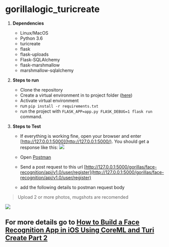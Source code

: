 # gorillalogic_turicreate

 1. **Dependencies**  
      - Linux/MacOS
      - Python 3.6  
      - turicreate
	- flask
	- flask-uploads  
  	- Flask-SQLAlchemy
  	- flask-marshmallow  
  	- marshmallow-sqlalchemy
       
  2. **Steps to run**
	  - Clone the repository
       - Create a virtual environment in to project folder ([here](http://docs.python-guide.org/en/latest/starting/install3/osx/#pipenv-virtual-environments))
       - Activate virtual environment  
      - run `pip install -r requirements.txt`
      - run the project with `FLASK_APP=app.py FLASK_DEBUG=1 flask run` command.
   3. **Steps to Test**
	   - If everything is working fine, open your browser and enter [http://127.0.0.1:5000](http://127.0.0.1:5000/). You should get a response like this:
	   ![](https://gorillalogic.com/wp-content/uploads/2018/10/2flask_not_found.png)

		- Open [Postman](https://www.postman.com/) 
		- Send a post request to this url
			 [http://127.0.0.1:5000/gorillas/face-recognition/api/v1.0/user/register](http://127.0.0.1:5000/gorillas/face-recognition/api/v1.0/user/register)
		- add the following details to postman request body 

> Upload 2 or more photos, mugshots are recomended

![](https://gorillalogic.com/wp-content/uploads/2018/10/4negative_result_register.png)

## For more details go to  [How to Build a Face Recognition App in iOS Using CoreML and Turi Create Part 2](https://gorillalogic.com/blog/how-to-build-a-face-recognition-app-in-ios-using-coreml-and-turi-create-part-2/?fbclid=IwAR0-kp79dcB9zQZLMscIYTX22uzKJrhbAWTcnk0X3AdvkR1NlUqoOZ-WNuw)


